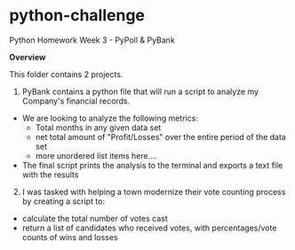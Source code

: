 # python-challenge
Python Homework Week 3 - PyPoll &amp; PyBank

**Overview**

This folder contains 2 projects.

1. PyBank contains a python file that will run a script to analyze my Company's financial records. 
* We are looking to analyze the following metrics: 
  * Total months in any given data set
  * net total amount of "Profit/Losses" over the entire period of the data set
  * more unordered list items here....
* The final script prints the analysis to the terminal and exports a text file with the results

2. I was tasked with helping a town modernize their vote counting process by creating a script to:
  * calculate the total number of votes cast
  * return a list of candidates who received votes, with percentages/vote counts of wins and losses
  
